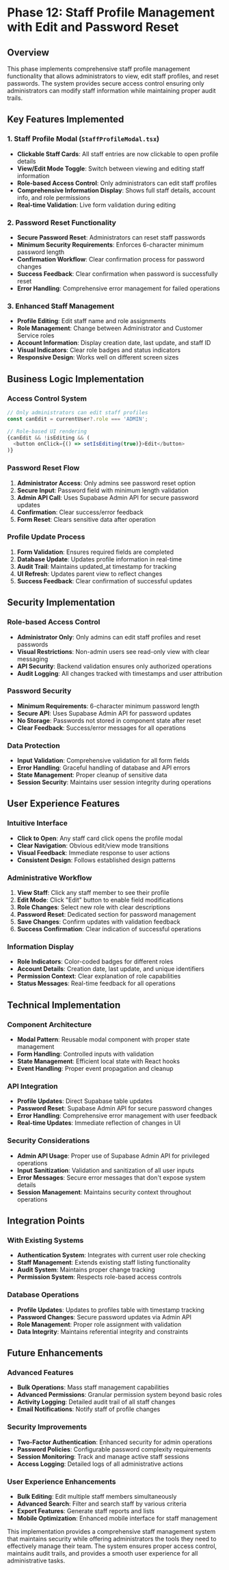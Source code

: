 # Phase 12: Staff Profile Management with Edit and Password Reset

## Overview
This phase implements comprehensive staff profile management functionality that allows administrators to view, edit staff profiles, and reset passwords. The system provides secure access control ensuring only administrators can modify staff information while maintaining proper audit trails.

## Key Features Implemented

### 1. Staff Profile Modal (`StaffProfileModal.tsx`)
- **Clickable Staff Cards**: All staff entries are now clickable to open profile details
- **View/Edit Mode Toggle**: Switch between viewing and editing staff information
- **Role-based Access Control**: Only administrators can edit staff profiles
- **Comprehensive Information Display**: Shows full staff details, account info, and role permissions
- **Real-time Validation**: Live form validation during editing

### 2. Password Reset Functionality
- **Secure Password Reset**: Administrators can reset staff passwords
- **Minimum Security Requirements**: Enforces 6-character minimum password length
- **Confirmation Workflow**: Clear confirmation process for password changes
- **Success Feedback**: Clear confirmation when password is successfully reset
- **Error Handling**: Comprehensive error management for failed operations

### 3. Enhanced Staff Management
- **Profile Editing**: Edit staff name and role assignments
- **Role Management**: Change between Administrator and Customer Service roles
- **Account Information**: Display creation date, last update, and staff ID
- **Visual Indicators**: Clear role badges and status indicators
- **Responsive Design**: Works well on different screen sizes

## Business Logic Implementation

### Access Control System
```typescript
// Only administrators can edit staff profiles
const canEdit = currentUser?.role === 'ADMIN';

// Role-based UI rendering
{canEdit && !isEditing && (
  <button onClick={() => setIsEditing(true)}>Edit</button>
)}
```

### Password Reset Flow
1. **Administrator Access**: Only admins see password reset option
2. **Secure Input**: Password field with minimum length validation
3. **Admin API Call**: Uses Supabase Admin API for secure password updates
4. **Confirmation**: Clear success/error feedback
5. **Form Reset**: Clears sensitive data after operation

### Profile Update Process
1. **Form Validation**: Ensures required fields are completed
2. **Database Update**: Updates profile information in real-time
3. **Audit Trail**: Maintains updated_at timestamp for tracking
4. **UI Refresh**: Updates parent view to reflect changes
5. **Success Feedback**: Clear confirmation of successful updates

## Security Implementation

### Role-based Access Control
- **Administrator Only**: Only admins can edit staff profiles and reset passwords
- **Visual Restrictions**: Non-admin users see read-only view with clear messaging
- **API Security**: Backend validation ensures only authorized operations
- **Audit Logging**: All changes tracked with timestamps and user attribution

### Password Security
- **Minimum Requirements**: 6-character minimum password length
- **Secure API**: Uses Supabase Admin API for password updates
- **No Storage**: Passwords not stored in component state after reset
- **Clear Feedback**: Success/error messages for all operations

### Data Protection
- **Input Validation**: Comprehensive validation for all form fields
- **Error Handling**: Graceful handling of database and API errors
- **State Management**: Proper cleanup of sensitive data
- **Session Security**: Maintains user session integrity during operations

## User Experience Features

### Intuitive Interface
- **Click to Open**: Any staff card click opens the profile modal
- **Clear Navigation**: Obvious edit/view mode transitions
- **Visual Feedback**: Immediate response to user actions
- **Consistent Design**: Follows established design patterns

### Administrative Workflow
1. **View Staff**: Click any staff member to see their profile
2. **Edit Mode**: Click "Edit" button to enable field modifications
3. **Role Changes**: Select new role with clear descriptions
4. **Password Reset**: Dedicated section for password management
5. **Save Changes**: Confirm updates with validation feedback
6. **Success Confirmation**: Clear indication of successful operations

### Information Display
- **Role Indicators**: Color-coded badges for different roles
- **Account Details**: Creation date, last update, and unique identifiers
- **Permission Context**: Clear explanation of role capabilities
- **Status Messages**: Real-time feedback for all operations

## Technical Implementation

### Component Architecture
- **Modal Pattern**: Reusable modal component with proper state management
- **Form Handling**: Controlled inputs with validation
- **State Management**: Efficient local state with React hooks
- **Event Handling**: Proper event propagation and cleanup

### API Integration
- **Profile Updates**: Direct Supabase table updates
- **Password Reset**: Supabase Admin API for secure password changes
- **Error Handling**: Comprehensive error management with user feedback
- **Real-time Updates**: Immediate reflection of changes in UI

### Security Considerations
- **Admin API Usage**: Proper use of Supabase Admin API for privileged operations
- **Input Sanitization**: Validation and sanitization of all user inputs
- **Error Messages**: Secure error messages that don't expose system details
- **Session Management**: Maintains security context throughout operations

## Integration Points

### With Existing Systems
- **Authentication System**: Integrates with current user role checking
- **Staff Management**: Extends existing staff listing functionality
- **Audit System**: Maintains proper change tracking
- **Permission System**: Respects role-based access controls

### Database Operations
- **Profile Updates**: Updates to profiles table with timestamp tracking
- **Password Changes**: Secure password updates via Admin API
- **Role Management**: Proper role assignment with validation
- **Data Integrity**: Maintains referential integrity and constraints

## Future Enhancements

### Advanced Features
- **Bulk Operations**: Mass staff management capabilities
- **Advanced Permissions**: Granular permission system beyond basic roles
- **Activity Logging**: Detailed audit trail of all staff changes
- **Email Notifications**: Notify staff of profile changes

### Security Improvements
- **Two-Factor Authentication**: Enhanced security for admin operations
- **Password Policies**: Configurable password complexity requirements
- **Session Monitoring**: Track and manage active staff sessions
- **Access Logging**: Detailed logs of all administrative actions

### User Experience Enhancements
- **Bulk Editing**: Edit multiple staff members simultaneously
- **Advanced Search**: Filter and search staff by various criteria
- **Export Features**: Generate staff reports and lists
- **Mobile Optimization**: Enhanced mobile interface for staff management

This implementation provides a comprehensive staff management system that maintains security while offering administrators the tools they need to effectively manage their team. The system ensures proper access control, maintains audit trails, and provides a smooth user experience for all administrative tasks.